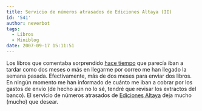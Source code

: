 ```yaml
---
title: Servicio de números atrasados de Ediciones Altaya (II)
id: '541'
author: neverbot
tags:
  - Libros
  - Miniblog
date: 2007-09-17 15:11:51
---
```


Los libros que comentaba sorprendido [hace tiempo](https://www.neverbot.com/internet/servicio-de-numeros-atrasados-de-ediciones-altaya/) que parecía iban a tardar como dos meses o más en llegarme por correo me han llegado la semana pasada. Efectivamente, más de dos meses para enviar dos libros. En ningún momento me han informado de cuánto me iban a cobrar por los gastos de envío (de hecho aún no lo sé, tendré que revisar los extractos del banco). El servicio de números atrasados de [Ediciones Altaya](http://www.altaya.es/) deja mucho (mucho) que desear.